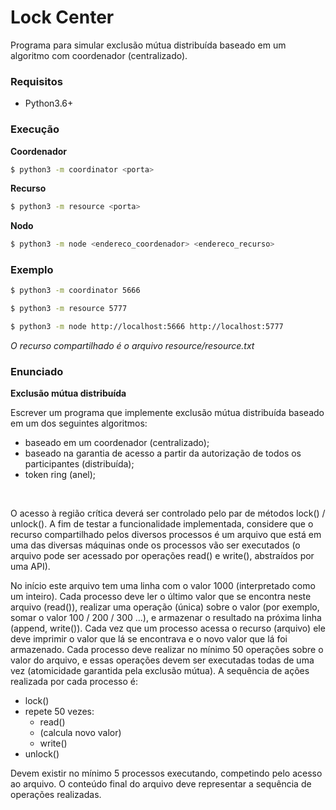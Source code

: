 # Lock Center

Programa para simular exclusão mútua distribuída baseado em um algoritmo com coordenador (centralizado).


### Requisitos
* Python3.6+

### Execução

**Coordenador**

```sh
$ python3 -m coordinator <porta> 
```

**Recurso**

```sh
$ python3 -m resource <porta>
```

**Nodo**

```sh
$ python3 -m node <endereco_coordenador> <endereco_recurso>
```

### Exemplo

```sh
$ python3 -m coordinator 5666
```

```sh
$ python3 -m resource 5777
```

```sh
$ python3 -m node http://localhost:5666 http://localhost:5777
```

*O recurso compartilhado é o arquivo resource/resource.txt*


### Enunciado

**Exclusão mútua distribuída**

Escrever um programa que implemente exclusão mútua distribuída baseado em
um dos seguintes algoritmos:  
* baseado em um coordenador (centralizado);
* baseado na garantia de acesso a partir da autorização de todos os participantes
(distribuída);
* token ring (anel);  
<br/>

O acesso à região crítica deverá ser controlado pelo par de métodos lock() /
unlock(). A fim de testar a funcionalidade implementada, considere que o recurso
compartilhado pelos diversos processos é um arquivo que está em uma das diversas
máquinas onde os processos vão ser executados (o arquivo pode ser acessado por
operações read() e write(), abstraídos por uma API).  

No início este arquivo tem uma linha com o valor 1000 (interpretado como um
inteiro). Cada processo deve ler o último valor que se encontra neste arquivo (read()),
realizar uma operação (única) sobre o valor (por exemplo, somar o valor 100 / 200 / 300
...), e armazenar o resultado na próxima linha (append, write()). Cada vez que um
processo acessa o recurso (arquivo) ele deve imprimir o valor que lá se encontrava e o
novo valor que lá foi armazenado. Cada processo deve realizar no mínimo 50 operações
sobre o valor do arquivo, e essas operações devem ser executadas todas de uma vez
(atomicidade garantida pela exclusão mútua). A sequência de ações realizada por cada
processo é:
* lock()
* repete 50 vezes:
    *  read()
    * (calcula novo valor)
    * write()
* unlock()


Devem existir no mínimo 5 processos executando, competindo pelo acesso ao
arquivo. O conteúdo final do arquivo deve representar a sequência de operações
realizadas.